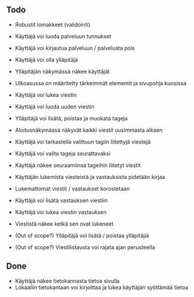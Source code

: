 ## Todo
  * Robustit lomakkeet (validointi)
  * Käyttäjä voi luoda palveluun tunnukset
  * Käyttäjä voi kirjautua palveluun / palvelusta pois
  * Käyttäjä voi olla ylläpitäjä
  * Ylläpitäjän näkymässä näkee käyttäjät

  * Ulkoasussa on määritetty tärkeimmät elementit ja sivupohja kuosissa
  * Käyttäjä voi lukea viestin
  * Käyttäjä voi luoda uuden viestin
  * Ylläpitäjä voi lisätä, poistaa ja muokata tageja

  * Aloitusnäkymässä näkyvät kaikki viestit uusimmasta alkaen
  * Käyttäjä voi tarkastella valittuun tagiin liitettyjä viestejä
  * Käyttäjä voi valita tageja seurattavaksi
  * Käyttäjä näkee seuraamiinsa tageihin liitetyt viestit

  * Käyttäjän lukemista viesteistä ja vastauksista pidetään kirjaa
  * Lukemattomat viestit / vastaukset korostetaan
  * Käyttäjä voi lisätä vastauksen viestiin
  * Käyttäjä voi lukea viestin vastauksen
  * Viestistä näkee ketkä sen ovat lukeneet
  * (Out of scope?) Ylläpitäjä voi lisätä / poistaa ylläpitäjiä
  * (Out of scope?) Viestilistausta voi rajata ajan perusteella


## Done
  * Käyttäjä näkee tietokannasta tietoa sivulla
  * Lokaaliin tietokantaan voi kirjoittaa ja lukea käyttäjän syöttämää tietoa